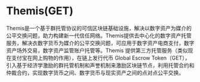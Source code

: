 # 

# Themis(GET)

Themis是一个基于群托管协议的可信区块链基础设施，解决以数字资产为媒介的公平交换问题，助力构建新一代信任网络。Themis提供去中心化的数字资产托管服务，解决衣数字货币为媒介的公平交换问题，可应用于数字资产电商支付，数字资产场外交易，数字资产监管账户托管等。Themis 提供第三方托管服务（类似现在支付宝在网上购物的作用），在链上发行代币 Global Escrow Token（GET），引入基于经济学激励的群托管机制和声誉机制来激励区块链节点，利用托管合约和仲裁合约，实现数字货币之间、数字货币与现实资产之间的点对点公平交换。


